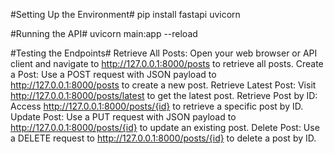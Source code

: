 #Setting Up the Environment#
pip install fastapi uvicorn

#Running the API#
uvicorn main:app --reload

#Testing the Endpoints#
Retrieve All Posts: Open your web browser or API client and navigate to http://127.0.0.1:8000/posts to retrieve all posts.
Create a Post: Use a POST request with JSON payload to http://127.0.0.1:8000/posts to create a new post.
Retrieve Latest Post: Visit http://127.0.0.1:8000/posts/latest to get the latest post.
Retrieve Post by ID: Access http://127.0.0.1:8000/posts/{id} to retrieve a specific post by ID.
Update Post: Use a PUT request with JSON payload to http://127.0.0.1:8000/posts/{id} to update an existing post.
Delete Post: Use a DELETE request to http://127.0.0.1:8000/posts/{id} to delete a post by ID.
